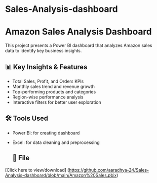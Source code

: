 # Sales-Analysis-dashboard
# Amazon Sales Analysis Dashboard

This project presents a Power BI dashboard that analyzes Amazon sales data to identify key business insights.

## 📊 Key Insights & Features
- Total Sales, Profit, and Orders KPIs
- Monthly sales trend and revenue growth
- Top-performing products and categories
- Region-wise performance analysis
- Interactive filters for better user exploration

## 🛠️ Tools Used
- Power BI: for creating dashboard
- Excel: for data cleaning and preprocessing

  ## 📁 File
 [Click here to view/download] 
 (https://github.com/aaradhya-24/Sales-Analysis-dashboard/blob/main/Amazon%20Sales.pbix)


